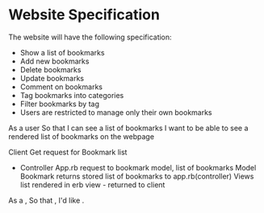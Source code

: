 # Website Specification

The website will have the following specification:

- Show a list of bookmarks
- Add new bookmarks
- Delete bookmarks
- Update bookmarks
- Comment on bookmarks
- Tag bookmarks into categories
- Filter bookmarks by tag
- Users are restricted to manage only their own bookmarks

As a user
So that I can see a list of bookmarks
I want to be able to see a rendered list of bookmarks on the webpage

Client
   Get request for Bookmark list
- Controller
      App.rb request to bookmark model, list of bookmarks
               Model
                 Bookmark returns stored list of bookmarks to app.rb(controller)
                     Views
                       list rendered in erb view - returned to client 

As a <Stakeholder>,
So that <Motivation>,
I'd like <Task>.
